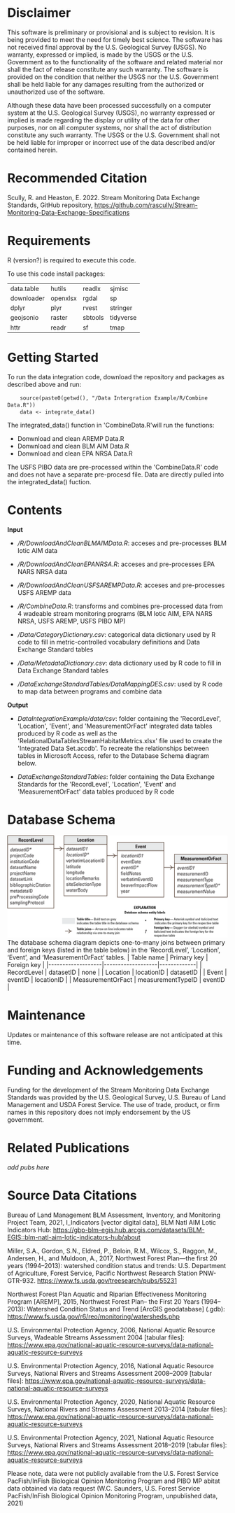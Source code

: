 # Disclaimer
This software is preliminary or provisional and is subject to revision. It is being provided to meet the need for timely best science. The software has not received final approval by the U.S. Geological Survey (USGS). No warranty, expressed or implied, is made by the USGS or the U.S. Government as to the functionality of the software and related material nor shall the fact of release constitute any such warranty. The software is provided on the condition that neither the USGS nor the U.S. Government shall be held liable for any damages resulting from the authorized or unauthorized use of the software.

Although these data have been processed successfully on a computer system at the U.S. Geological Survey (USGS), no warranty expressed or implied is made regarding the display or utility of the data for other purposes, nor on all computer systems, nor shall the act of distribution constitute any such warranty. The USGS or the U.S. Government shall not be held liable for improper or incorrect use of the data described and/or contained herein.

# Recommended Citation
Scully, R. and Heaston, E. 2022. Stream Monitoring Data Exchange Standards, GitHub repository, https://github.com/rascully/Stream-Monitoring-Data-Exchange-Specifications

# Requirements
R (version?) is required to execute this code.

To use this code install packages: 
 
|             |         |         |           |
|-------------|---------|---------|-----------|
| data.table  | hutils  | readlx  | sjmisc    |
| downloader  | openxlsx| rgdal   | sp        |
| dplyr       | plyr    | rvest   | stringer  |
| geojsonio   | raster  | sbtools | tidyverse |
| httr        | readr   | sf      | tmap      |

# Getting Started
To run the data integration code, download the repository and packages as described above and run:

```
    source(paste0(getwd(), "/Data Intergration Example/R/Combine Data.R")) 
    data <- integrate_data() 
```

The integrated_data() function in 'CombineData.R'will run the functions:  
  * Donwnload and clean AREMP Data.R
  * Donwnload and clean BLM AIM Data.R
  * Donwnload and clean EPA NRSA  Data.R

The USFS PIBO data are pre-processed within the 'CombineData.R' code and does not have a separate pre-procesd file. Data are directly pulled into the integrated_data() fuction.

# Contents
**Input**
* _/R/DownloadAndCleanBLMAIMData.R_: acceses and pre-processes BLM lotic AIM data

* _/R/DownloadAndCleanEPANRSA.R_: acceses and pre-processes EPA NARS NRSA data

* _/R/DownloadAndCleanUSFSAREMPData.R_: acceses and pre-processes USFS AREMP data

* _/R/CombineData.R_: transforms and combines pre-processed data from 4 wadeable stream monitoring programs (BLM lotic AIM, EPA NARS NRSA, USFS AREMP, USFS PIBO MP)

* _/Data/CategoryDictionary.csv_: categorical data dictionary used by R code to fill in metric-controlled vocabulary definitions and Data Exchange Standard tables

* _/Data/MetadataDictionary.csv_: data dictionary used by R code to fill in Data Exchange Standard tables

* _/DataExchangeStandardTables/DataMappingDES.csv_: used by R code to map data between programs and combine data

**Output**
* _DataIntegrationExample/data/csv_: folder containing the 'RecordLevel', 'Location', 'Event', and 'MeasurementOrFact' integrated data tables produced by R code as well as the 'RelationalDataTablesStreamHabitatMetrics.xlsx' file used to create the 'Integrated Data Set.accdb'. To recreate the relationships between tables in Microsoft Access, refer to the Database Schema diagram below.

* _DataExchangeStandardTables_: folder containing the Data Exchange Standards for the 'RecordLevel', 'Location', 'Event' and 'MeasurementOrFact' data tables produced by R code

# Database Schema
![database schema](/Figures/databaseERD3_ms.png "database schema") 
The database schema diagram depicts one-to-many joins between primary and foreign keys (listed in the table below) in the ‘RecordLevel’, ‘Location’, ‘Event’, and ‘MeasurementOrFact’ tables.
| Table name        | Primary key       | Foreign key |
|-------------------|-------------------|-------------|
| RecordLevel       | datasetID         | none        | 
| Location          | locationID        | datasetID   | 
| Event             | eventID           | locationID  | 
| MeasurementOrFact | measurementTypeID | eventID     | 

# Maintenance
Updates or maintenance of this software release are not anticipated at this time.

# Funding and Acknowledgements
Funding for the development of the Stream Monitoring Data Exchange Standards was provided by the U.S. Geological Survey, U.S. Bureau of Land Management and USDA Forest Service. The use of trade, product, or firm names in this repository does not imply endorsement by the US government.

# Related Publications
<i>add pubs here</i>

# Source Data Citations
Bureau of Land Management BLM Assessment, Inventory, and Monitoring Project Team, 2021, I_Indicators [vector digital data], BLM Natl AIM Lotic Indicators Hub: https://gbp-blm-egis.hub.arcgis.com/datasets/BLM-EGIS::blm-natl-aim-lotic-indicators-hub/about

Miller, S.A., Gordon, S.N., Eldred, P., Beloin, R.M., Wilcox, S., Raggon, M., Andersen, H., and Muldoon, A., 2017, Northwest Forest Plan—the first 20 years (1994–2013): watershed condition status and trends: U.S. Department of Agriculture, Forest Service, Pacific Northwest Research Station PNW-GTR-932. https://www.fs.usda.gov/treesearch/pubs/55231

Northwest Forest Plan Aquatic and Riparian Effectiveness Monitoring Program [AREMP], 2015, Northwest Forest Plan– the First 20 Years (1994–2013): Watershed Condition Status and Trend [ArcGIS geodatabase] (.gdb): https://www.fs.usda.gov/r6/reo/monitoring/watersheds.php

U.S. Environmental Protection Agency, 2006, National Aquatic Resource Surveys, Wadeable Streams Assessment 2004 [tabular files]: https://www.epa.gov/national-aquatic-resource-surveys/data-national-aquatic-resource-surveys

U.S. Environmental Protection Agency, 2016, National Aquatic Resource Surveys, National Rivers and Streams Assessment 2008–2009 [tabular files]: https://www.epa.gov/national-aquatic-resource-surveys/data-national-aquatic-resource-surveys

U.S. Environmental Protection Agency, 2020, National Aquatic Resource Surveys, National Rivers and Streams Assessment 2013–2014 [tabular files]: https://www.epa.gov/national-aquatic-resource-surveys/data-national-aquatic-resource-surveys

U.S. Environmental Protection Agency, 2021, National Aquatic Resource Surveys, National Rivers and Streams Assessment 2018–2019 [tabular files]: https://www.epa.gov/national-aquatic-resource-surveys/data-national-aquatic-resource-surveys

Please note, data were not publicly available from the U.S. Forest Service PacFish/InFish Biological Opinion Monitoring Program and PIBO MP abitat data obtained via data request (W.C. Saunders, U.S. Forest Service PacFish/InFish Biological Opinion Monitoring Program, unpublished data, 2021) 
